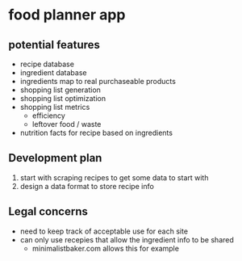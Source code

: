 
# food planner app


## potential features
- recipe database
- ingredient database
- ingredients map to real purchaseable products
- shopping list generation
- shopping list optimization
- shopping list metrics
  - efficiency
  - leftover food / waste
- nutrition facts for recipe based on ingredients

## Development plan

1. start with scraping recipes to get some data to start with
2. design a data format to store recipe info


## Legal concerns

- need to keep track of acceptable use for each site
- can only use recepies that allow the ingredient info to be shared
  - minimalistbaker.com allows this for example